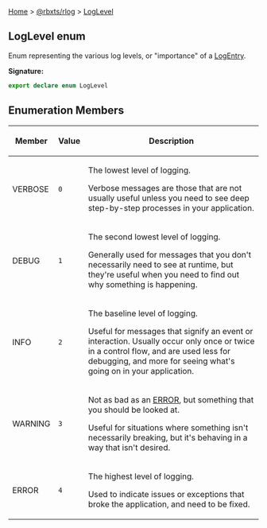 [Home](./index.md) &gt; [@rbxts/rlog](./rlog.md) &gt; [LogLevel](./rlog.loglevel.md)

## LogLevel enum

Enum representing the various log levels, or "importance" of a [LogEntry](./rlog.logentry.md)<!-- -->.

**Signature:**

```typescript
export declare enum LogLevel
```

## Enumeration Members

<table><thead><tr><th>

Member

</th><th>

Value

</th><th>

Description

</th></tr></thead>
<tbody><tr><td>

VERBOSE

</td><td>

`0`

</td><td>

The lowest level of logging.

Verbose messages are those that are not usually useful unless you need to see deep step-by-step processes in your
application.

</td></tr>
<tr><td>

DEBUG

</td><td>

`1`

</td><td>

The second lowest level of logging.

Generally used for messages that you don't necessarily need to see at runtime, but they're useful when you need to find
out why something is happening.

</td></tr>
<tr><td>

INFO

</td><td>

`2`

</td><td>

The baseline level of logging.

Useful for messages that signify an event or interaction. Usually occur only once or twice in a control flow, and are
used less for debugging, and more for seeing what's going on in your application.

</td></tr>
<tr><td>

WARNING

</td><td>

`3`

</td><td>

Not as bad as an [ERROR](./rlog.loglevel.md)<!-- -->, but something that you should be looked at.

Useful for situations where something isn't necessarily breaking, but it's behaving in a way that isn't desired.

</td></tr>
<tr><td>

ERROR

</td><td>

`4`

</td><td>

The highest level of logging.

Used to indicate issues or exceptions that broke the application, and need to be fixed.

</td></tr>
</tbody></table>
